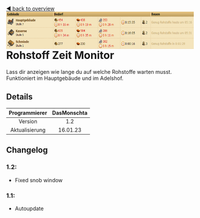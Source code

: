 [◀️ back to overview](https://github.com/laicosvk/DSS#Downloads "back to overview")
<img align="right" height="100" src="picture.PNG"/>

# Rohstoff Zeit Monitor
Lass dir anzeigen wie lange du auf welche Rohstoffe warten musst.</br>
Funktioniert im Hauptgebäude und im Adelshof.

## Details

| Programmierer | DasMonschta |
| :---: | :---: |
| Version | 1.2 |
| Aktualisierung | 16.01.23 |

## Changelog

### 1.2:
- Fixed snob window

### 1.1:
- Autoupdate
